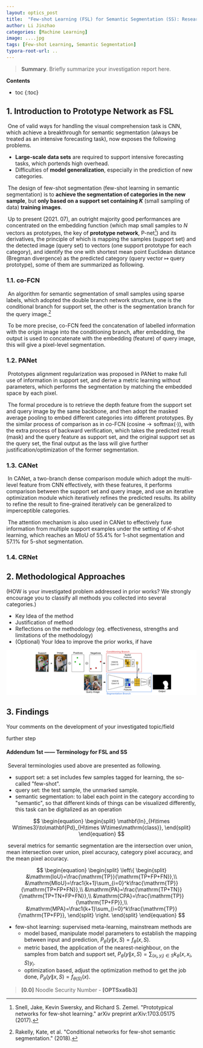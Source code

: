 ```yaml
---
layout: optics_post
title:  "Few-shot Learning (FSL) for Semantic Segmentation (SS): Research Investigation Report (for USTC-IMCL Hiring only)"
author: Li Jinzhao
categories: [Machine Learning]
image: ....jpg
tags: [Few-shot Learning, Semantic Segmentation]
typora-root-url: ..
---
```


> **Summary**. Briefly summarize your investigation report here.

**Contents**

* toc
{:toc}
## **1. Introduction to Prototype Network as FSL**

​	One of valid ways for handling the visual comprehension task is CNN, which achieve a breakthrough for semantic segmentation (always be treated as an intensive forecasting task), now exposes the following problems.

-    **Large-scale data sets** are required to support intensive forecasting tasks, which portends high overhead.
-    Difficulties of **model generalization**, especially in the prediction of new categories.

​	The design of few-shot segmentation (few-shot learning in semantic segmentation) is to **achieve the segmentation of categories in the new sample**, but **only based on a support set containing $K$** (small sampling of data) **training images**.

​	Up to present (2021. 07), an outright majority good performances are concentrated on the embedding function (which map small samples to $N$ vectors as prototypes, the key of **prototype network**, P-net[^1]) and its derivatives, the principle of which is mapping the samples (support set) and the detected image (query set) to vectors (one support prototype for each category), and identify the one with shortest mean point Euclidean distance (Bregman divergence) as the predicted category (query vector $\mapsto$ query prototype), some of them are summarized as following.

### **1.1. co-FCN**

​	An algorithm for semantic segmentation of small samples using sparse labels, which adopted the double branch network structure, one is the conditional branch for support set, the other is the segmentation branch for the query image.[^2]

​	To be more precise, co-FCN feed the concatenation of labelled information with the origin image into the conditioning branch, after embedding, the output is used to concatenate with the embedding (feature) of query image, this will give a pixel-level segmentation.

### **1.2. PANet**

​	Prototypes alignment regularization was proposed in PANet to make full use of information in support set, and derive a metric learning without parameters, which performs the segmentation by matching the embedded space by each pixel.

​	The formal procedure is to retrieve the depth feature from the support set and query image by the same backbone, and then adopt the masked average pooling to embed different categories into different prototypes. By the similar process of comparison as in co-FCN ($\mathrm{cosine}\to\mathrm{softmax}(\cdot)$), with the extra process of backward verification, which takes the predicted result (mask) and the query feature as support set, and the original support set as the query set, the final output as the lass will give further justification/optimization of the former segmentation.

### **1.3. CANet**

​	In CANet, a two-branch dense comparison module which adopt the multi-level feature from CNN effectively, with these features, it performs comparison between the support set and query image, and use an iterative optimization module which iteratively refines the predicted results. Its ability to refine the result to fine-grained iteratively can be generalized to imperceptible categories.

​	The attention mechanism is also used in CANet to effectively fuse information from multiple support examples under the setting of $K$-shot learning, which reaches an $\mathrm{MIoU}$ of $55.4\%$ for 1-shot segmentation and $57.1\%$ for 5-shot segmentation.

### **1.4. CRNet**



## **2. Methodological Approaches**

(HOW is your investigated problem addressed in prior works? We strongly encourage you to classify all methods you collected into several categories.)

-    Key Idea of the method
-    Justification of method
-    Reflections on the methodology (eg. effectiveness, strengths and limitations of the methodology)
-    (Optional) Your Idea to improve the prior works, if have



![[OPTSxa6b3]_Co-FCN_Model](/assets/images/[OPTSxa6b3]_Co-FCN_Model.svg)

## **3. Findings**

Your comments on the development of your investigated topic/field

further step

#### **<span id="jump01">Addendum 1st </span>—— Terminology for FSL and SS**

​	Several terminologies used above are presented as following.

- support set: a set includes few samples tagged for learning, the so-called "few-shot".
- query set: the test sample, the unmarked sample.
- semantic segmentation: to label each point in the category according to "semantic", so that different kinds of things can be visualized differently, this task can be digitalized as an operation

$$
\begin{equation}
\begin{split}
\mathbf{In}_{H\times W\times3}\to\mathbf{Pd}_{H\times W\times\mathrm{class}},
\end{split}
\end{equation}
$$

​	several metrics for semantic segmentation are the intersection over union, mean intersection over union, pixel accuracy, category pixel accuracy, and the mean pixel accuracy.

$$
\begin{equation}
\begin{split}
\left\{
\begin{split}
&\mathrm{IoU}=\frac{\mathrm{TP}}{\mathrm{TP+FP+FN}},\\
&\mathrm{MIoU}=\frac1{k+1}\sum_{i=0}^k\frac{\mathrm{TP}}{\mathrm{TP+FP+FN}},\\
&\mathrm{PA}=\frac{\mathrm{TP+TN}}{\mathrm{TP+TN+FP+FN}},\\
&\mathrm{CPA}=\frac{\mathrm{TP}}{\mathrm{TP+FP}},\\
&\mathrm{MPA}=\frac1{k+1}\sum_{i=0}^k\frac{\mathrm{TP}}{\mathrm{TP+FP}},
\end{split}
\right.
\end{split}
\end{equation}
$$

- few-shot learning: supervised meta-learning, mainstream methods are
  - model based, manipulate model parameters to establish the mapping between input and prediction, $P_\theta(y\|x,S)=f_\theta(x,S)$.
  - metric based, the application of the nearest-neighbour, on the samples from batch and support set, $P_\theta(y\|x,S)=\sum_{(x_i,y_i)\in{S}}k_\theta(x,x_i,S)y_i$.
  - optimization based, adjust the optimization method to get the job done, $P_\theta(y\|x,S)=f_{\theta(S)}(x)$.

> <span id="jump0">**[0.0]**</span> Noodle Security Number - **[OPTSxa6b3]**

[^1]: Snell, Jake, Kevin Swersky, and Richard S. Zemel. "Prototypical networks for few-shot learning." arXiv preprint arXiv:1703.05175 (2017).
[^2]: Rakelly, Kate, et al. "Conditional networks for few-shot semantic segmentation." (2018).
[^3]: Wang, Kaixin, et al. "Panet: Few-shot image semantic segmentation with prototype alignment." *Proceedings of the IEEE/CVF International Conference on Computer Vision*. 2019.
[^4]: Zhang, Chi, et al. "Canet: Class-agnostic segmentation networks with iterative refinement and attentive few-shot learning." *Proceedings of the IEEE/CVF Conference on Computer Vision and Pattern Recognition*. 2019.

[^5]: Liu, Weide, et al. "Crnet: Cross-reference networks for few-shot segmentation." *Proceedings of the IEEE/CVF Conference on Computer Vision and Pattern Recognition*. 2020.
[^6]: Boudiaf, Malik, et al. "Few-Shot Segmentation Without Meta-Learning: A Good Transductive Inference Is All You Need?." *Proceedings of the IEEE/CVF Conference on Computer Vision and Pattern Recognition*. 2021.

